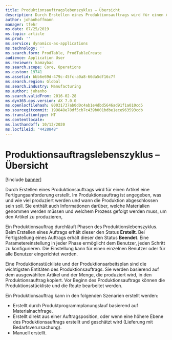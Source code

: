 ```yaml
---
title: Produktionsauftragslebenszyklus – Übersicht
description: Durch Erstellen eines Produktionsauftrags wird für einen Artikel eine Fertigungsanforderung erstellt. Im Produktionsauftrag ist angegeben, was und wie viel produziert werden und wann die Produktion abgeschlossen sein soll. Sie enthält auch Informationen darüber, welche Materialien genommen werden müssen und welchem Prozess gefolgt werden muss, um den Artikel zu produzieren,
author: johanhoffmann
manager: tfehr
ms.date: 07/25/2019
ms.topic: article
ms.prod: ''
ms.service: dynamics-ax-applications
ms.technology: ''
ms.search.form: ProdTable, ProdTableCreate
audience: Application User
ms.reviewer: kamaybac
ms.search.scope: Core, Operations
ms.custom: 19741
ms.assetid: bbb6e69d-479c-45fc-a0a8-66da5df16c7f
ms.search.region: Global
ms.search.industry: Manufacturing
ms.author: johanho
ms.search.validFrom: 2016-02-28
ms.dyn365.ops.version: AX 7.0.0
ms.openlocfilehash: 80031737ab0d0c4ab1e4dbd5646ad91f1a010cd5
ms.sourcegitcommit: 199848e78df5cb7c439b001bdbe1ece963593cdb
ms.translationtype: HT
ms.contentlocale: 
ms.lasthandoff: 10/13/2020
ms.locfileid: "4428848"
---
```

# <a name="production-order-lifecycle-overview"></a>Produktionsauftragslebenszyklus – Übersicht

[!include [banner](../includes/banner.md)]

Durch Erstellen eines Produktionsauftrags wird für einen Artikel eine Fertigungsanforderung erstellt. Im Produktionsauftrag ist angegeben, was und wie viel produziert werden und wann die Produktion abgeschlossen sein soll. Sie enthält auch Informationen darüber, welche Materialien genommen werden müssen und welchem Prozess gefolgt werden muss, um den Artikel zu produzieren,

Ein Produktionsauftrag durchläuft Phasen des Produktionslebenszyklus. Beim Erstellen eines Auftrags erhält dieser den Status **Erstellt**. Bei Fertigstellung eines Auftrags erhält dieser den Status **Beendet**. Eine Parametereinstellung in jeder Phase ermöglicht dem Benutzer, jeden Schritt zu konfigurieren. Die Einstellung kann für einen einzelnen Benutzer oder für alle Benutzer eingerichtet werden.

Eine Produktionsstückliste und der Produktionsarbeitsplan sind die wichtigsten Entitäten des Produktionsauftrags. Sie werden basierend auf dem ausgewählten Artikel und der Menge, die produziert wird, in den Produktionsauftrag kopiert. Vor Beginn des Produktionsauftrags können die Produktionsstückliste und die Route bearbeitet werden.

Ein Produktionsauftrag kann in den folgenden Szenarien erstellt werden:

-   Erstellt durch Produktprogrammplanungslauf basierend auf Materialnachfrage.
-   Erstellt direkt aus einer Auftragsposition, oder wenn eine höhere Ebene des Produktionsauftrags erstellt und geschätzt wird (Lieferung mit Bedarfsverursachung).
-   Manuell erstellt.




